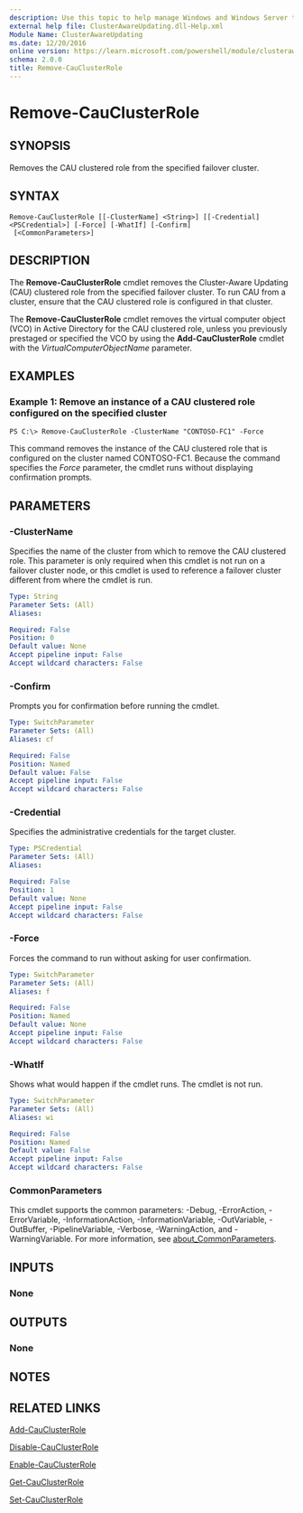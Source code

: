 ```yaml
---
description: Use this topic to help manage Windows and Windows Server technologies with Windows PowerShell.
external help file: ClusterAwareUpdating.dll-Help.xml
Module Name: ClusterAwareUpdating
ms.date: 12/20/2016
online version: https://learn.microsoft.com/powershell/module/clusterawareupdating/remove-cauclusterrole?view=windowsserver2022-ps&wt.mc_id=ps-gethelp
schema: 2.0.0
title: Remove-CauClusterRole
---
```


# Remove-CauClusterRole

## SYNOPSIS
Removes the CAU clustered role from the specified failover cluster.

## SYNTAX

```
Remove-CauClusterRole [[-ClusterName] <String>] [[-Credential] <PSCredential>] [-Force] [-WhatIf] [-Confirm]
 [<CommonParameters>]
```

## DESCRIPTION
The **Remove-CauClusterRole** cmdlet removes the Cluster-Aware Updating (CAU) clustered role from the specified failover cluster.
To run CAU from a cluster, ensure that the CAU clustered role is configured in that cluster.

The **Remove-CauClusterRole** cmdlet removes the virtual computer object (VCO) in Active Directory for the CAU clustered role, unless you previously prestaged or specified the VCO by using the **Add-CauClusterRole** cmdlet with the *VirtualComputerObjectName* parameter.

## EXAMPLES

### Example 1: Remove an instance of a CAU clustered role configured on the specified cluster
```
PS C:\> Remove-CauClusterRole -ClusterName "CONTOSO-FC1" -Force
```

This command removes the instance of the CAU clustered role that is configured on the cluster named CONTOSO-FC1.
Because the command specifies the *Force* parameter, the cmdlet runs without displaying confirmation prompts.

## PARAMETERS

### -ClusterName
Specifies the name of the cluster from which to remove the CAU clustered role.
This parameter is only required when this cmdlet is not run on a failover cluster node, or this cmdlet is used to reference a failover cluster different from where the cmdlet is run.

```yaml
Type: String
Parameter Sets: (All)
Aliases: 

Required: False
Position: 0
Default value: None
Accept pipeline input: False
Accept wildcard characters: False
```

### -Confirm
Prompts you for confirmation before running the cmdlet.

```yaml
Type: SwitchParameter
Parameter Sets: (All)
Aliases: cf

Required: False
Position: Named
Default value: False
Accept pipeline input: False
Accept wildcard characters: False
```

### -Credential
Specifies the administrative credentials for the target cluster.

```yaml
Type: PSCredential
Parameter Sets: (All)
Aliases: 

Required: False
Position: 1
Default value: None
Accept pipeline input: False
Accept wildcard characters: False
```

### -Force
Forces the command to run without asking for user confirmation.

```yaml
Type: SwitchParameter
Parameter Sets: (All)
Aliases: f

Required: False
Position: Named
Default value: None
Accept pipeline input: False
Accept wildcard characters: False
```

### -WhatIf
Shows what would happen if the cmdlet runs.
The cmdlet is not run.

```yaml
Type: SwitchParameter
Parameter Sets: (All)
Aliases: wi

Required: False
Position: Named
Default value: False
Accept pipeline input: False
Accept wildcard characters: False
```

### CommonParameters
This cmdlet supports the common parameters: -Debug, -ErrorAction, -ErrorVariable, -InformationAction, -InformationVariable, -OutVariable, -OutBuffer, -PipelineVariable, -Verbose, -WarningAction, and -WarningVariable. For more information, see [about_CommonParameters](https://go.microsoft.com/fwlink/?LinkID=113216).

## INPUTS

### None

## OUTPUTS

### None

## NOTES

## RELATED LINKS

[Add-CauClusterRole](./Add-CauClusterRole.md)

[Disable-CauClusterRole](./Disable-CauClusterRole.md)

[Enable-CauClusterRole](./Enable-CauClusterRole.md)

[Get-CauClusterRole](./Get-CauClusterRole.md)

[Set-CauClusterRole](./Set-CauClusterRole.md)

